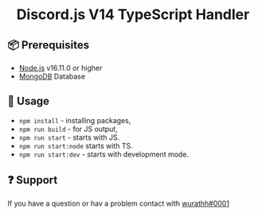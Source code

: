 <h1 align="center">Discord.js V14 TypeScript Handler</h1>


## 📦 Prerequisites

- [Node.js](https://nodejs.org/en/) v16.11.0 or higher
- [MongoDB](https://www.mongodb.com) Database 

## 🔧 Usage

- `npm install` - installing packages,
- `npm run build` - for JS output,
- `npm run start` - starts with JS.
- `npm run start:node` starts with TS.
- `npm run start:dev` - starts with development mode.

## ❓ Support

If you have a question or hav a problem contact with [wurathh#0001](https://discord.com/users/465978185281044481)
